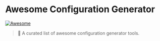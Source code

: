 # Awesome Configuration Generator

[![Awesome](https://raw.githubusercontent.com/sindresorhus/awesome/main/media/badge.svg)](https://github.com/sindresorhus/awesome)

> 🎉 A curated list of awesome configuration generator tools.

